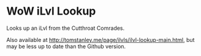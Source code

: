 # WoW iLvl Lookup
Looks up an iLvl from the Cutthroat Comrades.

Also available at http://tomstanley.me/page/ilvls/ilvl-lookup-main.html, but may be less up to date than the Github version.
